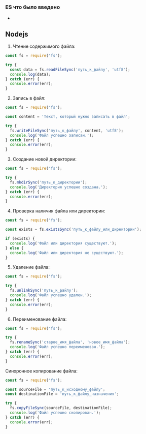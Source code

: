 ### ES что было введено

- [](https://miro.medium.com/v2/resize:fit:720/format:webp/1*4zyZPa1uSiD-SU7qzaGPAQ.png)

## Nodejs

1. Чтение содержимого файла:

```javascript
const fs = require('fs');

try {
  const data = fs.readFileSync('путь_к_файлу', 'utf8');
  console.log(data);
} catch (err) {
  console.error(err);
}
```

2. Запись в файл:

```javascript
const fs = require('fs');

const content = 'Текст, который нужно записать в файл';

try {
  fs.writeFileSync('путь_к_файлу', content, 'utf8');
  console.log('Файл успешно записан.');
} catch (err) {
  console.error(err);
}
```

3. Создание новой директории:

```javascript
const fs = require('fs');

try {
  fs.mkdirSync('путь_к_директории');
  console.log('Директория успешно создана.');
} catch (err) {
  console.error(err);
}
```

4. Проверка наличия файла или директории:

```javascript
const fs = require('fs');

const exists = fs.existsSync('путь_к_файлу_или_директории');

if (exists) {
  console.log('Файл или директория существуют.');
} else {
  console.log('Файл или директория не существуют.');
}
```

5. Удаление файла:

```javascript
const fs = require('fs');

try {
  fs.unlinkSync('путь_к_файлу');
  console.log('Файл успешно удален.');
} catch (err) {
  console.error(err);
}
```

6. Переименование файла:

```javascript
const fs = require('fs');

try {
  fs.renameSync('старое_имя_файла', 'новое_имя_файла');
  console.log('Файл успешно переименован.');
} catch (err) {
  console.error(err);
}
```

Синхронное копирование файла:

```javascript
const fs = require('fs');

const sourceFile = 'путь_к_исходному_файлу';
const destinationFile = 'путь_к_файлу_назначения';

try {
  fs.copyFileSync(sourceFile, destinationFile);
  console.log('Файл успешно скопирован.');
} catch (err) {
  console.error(err);
}
```
